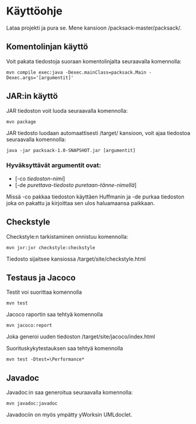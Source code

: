 # Käyttöohje

Lataa projekti ja pura se. 
Mene kansioon /packsack-master/packsack/.

## Komentolinjan käyttö

Voit pakata tiedostoja suoraan komentolinjalta seuraavalla komennolla:

```
mvn compile exec:java -Dexec.mainClass=packsack.Main -Dexec.args='[argumentit]'
```

## JAR:in käyttö

JAR tiedoston voit luoda seuraavalla komennolla:

```
mvn package
```

JAR tiedosto luodaan automaattisesti /target/ kansioon, voit ajaa tiedostoa seuraavalla komennolla:

```
java -jar packsack-1.0-SNAPSHOT.jar [argumentit]
```

### Hyväksyttävät argumentit ovat: 

* [-co *tiedoston-nimi*]
* [-de *purettava-tiedosto* *puretaan-tänne-nimellä*]

Missä -co pakkaa tiedoston käyttäen Huffmanin ja -de purkaa tiedoston joka on pakattu ja kirjoittaa sen ulos haluamaansa paikkaan. 

## Checkstyle

Checkstyle:n tarkistaminen onnistuu komennolla:
```
mvn jxr:jxr checkstyle:checkstyle
```
Tiedosto sijaitsee kansiossa /target/site/checkstyle.html

## Testaus ja Jacoco

Testit voi suorittaa komennolla
```
mvn test
```

Jacoco raportin saa tehtyä komennolla

```
mvn jacoco:report
```

Joka generoi uuden tiedoston /target/site/jacoco/index.html

Suorituskykytestauksen saa tehtyä komennolla
```
mvn test -Dtest=\Performance*
```

## Javadoc

Javadoc:in saa generoitua seuraavalla komennolla:

```
mvn javadoc:javadoc
```

Javadociin on myös ympätty yWorksin UMLdoclet.
